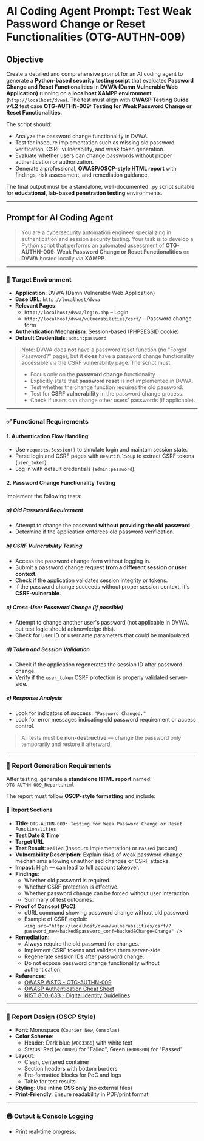 # AI Coding Agent Prompt: Test Weak Password Change or Reset Functionalities (OTG-AUTHN-009)

## Objective

Create a detailed and comprehensive prompt for an AI coding agent to generate a **Python-based security testing script** that evaluates **Password Change and Reset Functionalities** in **DVWA (Damn Vulnerable Web Application)** running on a **localhost XAMPP environment** (`http://localhost/dvwa`). The test must align with **OWASP Testing Guide v4.2** test case **OTG-AUTHN-009: Testing for Weak Password Change or Reset Functionalities**.

The script should:
- Analyze the password change functionality in DVWA.
- Test for insecure implementation such as missing old password verification, CSRF vulnerability, and weak token generation.
- Evaluate whether users can change passwords without proper authentication or authorization.
- Generate a professional, **OWASP/OSCP-style HTML report** with findings, risk assessment, and remediation guidance.

The final output must be a standalone, well-documented `.py` script suitable for **educational, lab-based penetration testing** environments.

---

## Prompt for AI Coding Agent

> You are a cybersecurity automation engineer specializing in authentication and session security testing. Your task is to develop a Python script that performs an automated assessment of **OTG-AUTHN-009: Weak Password Change or Reset Functionalities** on **DVWA** hosted locally via **XAMPP**.

---

### 🎯 Target Environment

- **Application**: DVWA (Damn Vulnerable Web Application)
- **Base URL**: `http://localhost/dvwa`
- **Relevant Pages**:
  - `http://localhost/dvwa/login.php` – Login
  - `http://localhost/dvwa/vulnerabilities/csrf/` – Password change form
- **Authentication Mechanism**: Session-based (PHPSESSID cookie)
- **Default Credentials**: `admin:password`

> Note: DVWA does **not** have a password reset function (no "Forgot Password?" page), but it **does** have a password change functionality accessible via the CSRF vulnerability page. The script must:
> - Focus only on the **password change** functionality.
> - Explicitly state that **password reset** is not implemented in DVWA.
> - Test whether the change function requires the old password.
> - Test for **CSRF vulnerability** in the password change process.
> - Check if users can change other users' passwords (if applicable).

---

### ✅ Functional Requirements

#### 1. **Authentication Flow Handling**
- Use `requests.Session()` to simulate login and maintain session state.
- Parse login and CSRF pages with `BeautifulSoup` to extract CSRF tokens (`user_token`).
- Log in with default credentials (`admin:password`).

#### 2. **Password Change Functionality Testing**
Implement the following tests:

##### a) **Old Password Requirement**
- Attempt to change the password **without providing the old password**.
- Determine if the application enforces old password verification.

##### b) **CSRF Vulnerability Testing**
- Access the password change form without logging in.
- Submit a password change request **from a different session or user context**.
- Check if the application validates session integrity or tokens.
- If the password change succeeds without proper session context, it's **CSRF-vulnerable**.

##### c) **Cross-User Password Change (if possible)**
- Attempt to change another user's password (not applicable in DVWA, but test logic should acknowledge this).
- Check for user ID or username parameters that could be manipulated.

##### d) **Token and Session Validation**
- Check if the application regenerates the session ID after password change.
- Verify if the `user_token` CSRF protection is properly validated server-side.

##### e) **Response Analysis**
- Look for indicators of success: `"Password Changed."`
- Look for error messages indicating old password requirement or access control.

> All tests must be **non-destructive** — change the password only temporarily and restore it afterward.

---

### 📄 Report Generation Requirements

After testing, generate a **standalone HTML report** named:  
`OTG-AUTHN-009_Report.html`

The report must follow **OSCP-style formatting** and include:

#### 📑 Report Sections
- **Title**: `OTG-AUTHN-009: Testing for Weak Password Change or Reset Functionalities`
- **Test Date & Time**
- **Target URL**
- **Test Result**: `Failed` (insecure implementation) or `Passed` (secure)
- **Vulnerability Description**: Explain risks of weak password change mechanisms allowing unauthorized changes or CSRF attacks.
- **Impact**: High — can lead to full account takeover.
- **Findings**:
  - Whether old password is required.
  - Whether CSRF protection is effective.
  - Whether password change can be forced without user interaction.
  - Summary of test outcomes.
- **Proof of Concept (PoC)**:
  - cURL command showing password change without old password.
  - Example of CSRF exploit:  
    `<img src="http://localhost/dvwa/vulnerabilities/csrf/?password_new=hacked&password_conf=hacked&Change=Change" />`
- **Remediation**:
  - Always require the old password for changes.
  - Implement CSRF tokens and validate them server-side.
  - Regenerate session IDs after password change.
  - Do not expose password change functionality without authentication.
- **References**:
  - [OWASP WSTG - OTG-AUTHN-009](https://owasp.org/www-project-web-security-testing-guide/latest/4-Web_Application_Security_Testing/05-Authentication_Testing/09-Testing_for_Weak_Password_Change_or_Reset_Functionalities)
  - [OWASP Authentication Cheat Sheet](https://cheatsheetseries.owasp.org/cheatsheets/Authentication_Cheat_Sheet.html#password-requirements)
  - [NIST 800-63B - Digital Identity Guidelines](https://pages.nist.gov/800-63-3/sp800-63b.html)

---

### 🎨 Report Design (OSCP Style)

- **Font**: Monospace (`Courier New`, `Consolas`)
- **Color Scheme**:
  - Header: Dark blue (`#003366`) with white text
  - Status: Red (`#cc0000`) for "Failed", Green (`#008800`) for "Passed"
- **Layout**:
  - Clean, centered container
  - Section headers with bottom borders
  - Pre-formatted blocks for PoC and logs
  - Table for test results
- **Styling**: Use **inline CSS only** (no external files)
- **Print-Friendly**: Ensure readability in PDF/print format

---

### 🖨️ Output & Console Logging

- Print real-time progress: